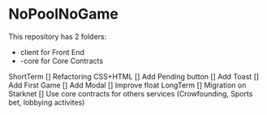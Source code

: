 # NoPoolNoGame
This repository has 2 folders:
- client for Front End
- -core for Core Contracts

ShortTerm
[] Refactoring CSS+HTML
[] Add Pending button
[] Add Toast
[] Add First Game
[] Add Modal
[] Improve float
LongTerm
[] Migration on Starknet
[] Use core contracts for others services (Crowfounding, Sports bet, lobbying activites)